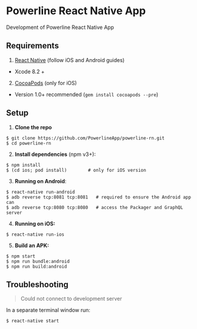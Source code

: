 # Powerline React Native App

Development of Powerline React Native App

## Requirements

1. [React Native](http://facebook.github.io/react-native/docs/getting-started.html) (follow iOS and Android guides)
  - Xcode 8.2 +
2. [CocoaPods](http://cocoapods.org) (only for iOS)
  - Version 1.0+ recommended (`gem install cocoapods --pre`)
  
## Setup

1. **Clone the repo**

  ```
  $ git clone https://github.com/PowerlineApp/powerline-rn.git
  $ cd powerline-rn
  ```

2. **Install dependencies** (npm v3+):

  ```
  $ npm install
  $ (cd ios; pod install)        # only for iOS version
  ```
  
3. **Running on Android**:

  ```
  $ react-native run-android
  $ adb reverse tcp:8081 tcp:8081   # required to ensure the Android app can
  $ adb reverse tcp:8080 tcp:8080   # access the Packager and GraphQL server
  ```


4. **Running on iOS:**

  ```
  $ react-native run-ios
  ```
  
5. **Build an APK:**

  ```
  $ npm start
  $ npm run bundle:android
  $ npm run build:android
  ```
  
## Troubleshooting

> Could not connect to development server

In a separate terminal window run:

  ```
  $ react-native start
  ```
